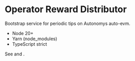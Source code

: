 # Operator Reward Distributor

Bootstrap service for periodic  tips on Autonomys auto-evm.

- Node 20+
- Yarn (node_modules)
- TypeScript strict

See  and .

